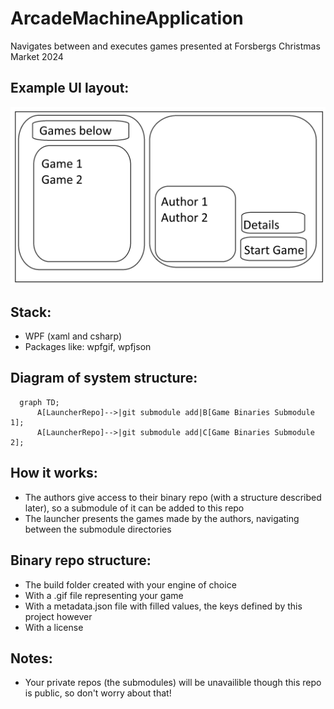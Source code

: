 # ArcadeMachineApplication
 Navigates between and executes games presented at Forsbergs Christmas Market 2024

 ## Example UI layout: 
![UI](ArcadeMachineUI.png)

## Stack:
* WPF (xaml and csharp)
* Packages like: wpfgif, wpfjson

## Diagram of system structure:
```mermaid
  graph TD;
      A[LauncherRepo]-->|git submodule add|B[Game Binaries Submodule 1];
      A[LauncherRepo]-->|git submodule add|C[Game Binaries Submodule 2];
```

## How it works:
* The authors give access to their binary repo (with a structure described later), so a submodule of it can be added to this repo
* The launcher presents the games made by the authors, navigating between the submodule directories

## Binary repo structure:
* The build folder created with your engine of choice
* With a .gif file representing your game
* With a metadata.json file with filled values, the keys defined by this project however
* With a license

## Notes:
* Your private repos (the submodules) will be unavailible though this repo is public, so don't worry about that!


